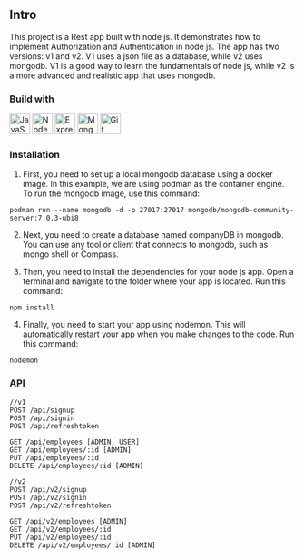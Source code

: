 
## Intro
This project is a Rest app built with node js. It demonstrates how to implement Authorization and Authentication in node js. The app has two versions: v1 and v2. V1 uses a json file as a database, while v2 uses mongodb. V1 is a good way to learn the fundamentals of node js, while v2 is a more advanced and realistic app that uses mongodb. 



### Build with
<p align="left">
    <a href="#" target="_blank" rel="noreferrer"><img src="https://raw.githubusercontent.com/danielcranney/readme-generator/main/public/icons/skills/javascript-colored.svg" width="36" height="36" alt="JavaScript" /></a>
    <a href="#" target="_blank" rel="noreferrer"><img src="https://raw.githubusercontent.com/danielcranney/readme-generator/main/public/icons/skills/nodejs-colored.svg" width="36" height="36" alt="NodeJS" /></a>
    <a href="#" target="_blank" rel="noreferrer"><img src="https://raw.githubusercontent.com/danielcranney/readme-generator/main/public/icons/skills/express-colored-dark.svg" width="36" height="36" alt="Express" /></a>
    <a href="#" target="_blank" rel="noreferrer"><img src="https://raw.githubusercontent.com/danielcranney/readme-generator/main/public/icons/skills/mongodb-colored.svg" width="36" height="36" alt="MongoDB" /></a>
    <a href="#" target="_blank" rel="noreferrer"><img src="https://raw.githubusercontent.com/danielcranney/readme-generator/main/public/icons/skills/git-colored.svg" width="36" height="36" alt="Git" /></a>
</p>


### Installation

1. First, you need to set up a local mongodb database using a docker image. In this example, we are using podman as the container engine. To run the mongodb image, use this command:

```
podman run --name mongodb -d -p 27017:27017 mongodb/mongodb-community-server:7.0.3-ubi8
```

2. Next, you need to create a database named companyDB in mongodb. You can use any tool or client that connects to mongodb, such as mongo shell or Compass.

3. Then, you need to install the dependencies for your node js app. Open a terminal and navigate to the folder where your app is located. Run this command:

```
npm install
```
4. Finally, you need to start your app using nodemon. This will automatically restart your app when you make changes to the code. Run this command:

```
nodemon
```

### API
```
//v1
POST /api/signup
POST /api/signin
POST /api/refreshtoken

GET /api/employees [ADMIN, USER]
GET /api/employees/:id [ADMIN]
PUT /api/employees/:id
DELETE /api/employees/:id [ADMIN]

//v2
POST /api/v2/signup
POST /api/v2/signin
POST /api/v2/refreshtoken

GET /api/v2/employees [ADMIN]
GET /api/v2/employees/:id 
PUT /api/v2/employees/:id
DELETE /api/v2/employees/:id [ADMIN]
```




[^1]: [gitdagray](https://github.com/gitdagray/mongo_async_crud)
[^2]: [DaveGray](https://www.youtube.com/playlist?list=PL0Zuz27SZ-6PFkIxaJ6Xx_X46avTM1aYw)
[^3]: [Codingwithjaygithub](https://github.com/codergogoi/nodejs_complete_rest_api/)

